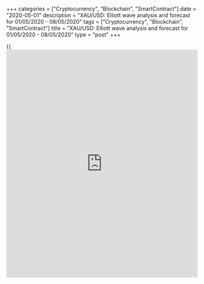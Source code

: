+++
categories = ["Cryptocurrency", "Blockchain", "SmartContract"]
date = "2020-05-01"
description = "XAU/USD: Elliott wave analysis and forecast for 01/05/2020 - 08/05/2020"
tags = ["Cryptocurrency", "Blockchain", "SmartContract"]
title = "XAU/USD: Elliott wave analysis and forecast for 01/05/2020 - 08/05/2020"
type = "post"
+++

{{<iframe id="large-banner" src="https://www.bounty.group/#slide=12.0" width="100%" height="600" scrolling="no" style="border: 0px solid rgb(216, 221, 230); border-radius: 3px;">}}

May 1, 2020

May 1, 2020

XAU/USD: Elliott wave analysis and forecast for 01/05/2020 –
08/05/2020Alex Geuta

## The pair [XAU/USD][1] is likely to fall. Estimated pivot point is at
a level of  1738.33.

 **Main scenario:** consider short positions from corrections below the
level of  1738.33 with a target of 1561.72 – 1450.00.

 **Alternative scenario:** breakout and consolidation above the level of
1738.33 will allow the pair to continue rising to the levels of 1800.00
– 1850.00.

 **Analysis:** Supposedly, an ascending correction of larger degree
finished developing in the form of wave (B) on the [daily](https://www.fintecher.org/2020/03/03/forex-trading-daily-strategy/) time frame,
with wave С of (B) formed within. Apparently, the fifth wave of smaller
degree v of C finished developing on the H4 time frame. A price reversal
is forming now. The first wave of smaller degree i of 1 of (C) started
developing on the H1 time frame, with wave (iii) of i developing inside.
If the presumption is correct, the price will continue falling to the
levels of 1561.72 – 1450.00. The level of  1738.33 is critical in this
scenario as the breakout will enable the pair to continue growing to the
levels 1800.00 – 1850.00.

![LiteForex: XAU/USD: Elliott wave analysis and forecast for 01/05/2020
– 08/05/2020][2]

* * *

![LiteForex: XAU/USD: Elliott wave analysis and forecast for 01/05/2020
– 08/05/2020][3]

* * *

![LiteForex: XAU/USD: Elliott wave analysis and forecast for 01/05/2020
– 08/05/2020][4]

* * *

P.S. Did you like my article? Share it in social networks: it will be
the best “thank you" :)

Ask me questions and comment below. I’ll be glad to answer your
questions and give necessary explanations.

 **Useful links:**

  * I recommend trying to trade with a reliable broker [here][5]. The system allows you to trade by yourself or copy successful traders from all across the globe.
  * Use my promo-code BLOG for getting deposit bonus 50% on LiteForex platform. Just enter this code in the appropriate field while [depositing][6] your trading account.
  * Telegram channel with high-quality analytics, Forex reviews, training articles, and other useful things for traders <t.me/liteforex>

## Price chart of XAUUSD in real time mode

![XAU/USD: Elliott wave analysis and forecast for 01/05/2020 –
08/05/2020][7]

The content of this article reflects the author’s opinion and does not
necessarily reflect the official position of LiteForex. The material
published on this page is provided for informational purposes only and
should not be considered as the provision of investment advice for the
purposes of Directive 2004/39/EC.

Rate this article:

{{value}}

( {{count}} {{title}} )

   1. my.liteforex.com/trading/chart?symbol=XAUUSD
   2. cdn.liteforex.com/cache/uploads/blog_post/wave-analisys/01-05-2020/XAUUSDH1.png?w=30&s=c191e069c6e6010ba2b0dbea8cd3b55f
   3. cdn.liteforex.com/cache/uploads/blog_post/wave-analisys/01-05-2020/XAUUSDH4.png?w=30&s=3ac48680482f51abbe1482a855bf2541
   4. cdn.liteforex.com/cache/uploads/blog_post/wave-analisys/01-05-2020/XAUUSDDaily.png?w=30&s=4377851f1f41f97637a7bda4df0b60fe
   5. my.liteforex.com/?category=analysts-opinions&slug=xauusd-elliott-wave-analysis-and-forecast-for-01052020---08052020&openPopup=%2Fregistration%2Fpopup&utm_source=blog&utm_medium=article&utm_campaign=bonus
   6. my.liteforex.com/deposit/?category=analysts-opinions&slug=xauusd-elliott-wave-analysis-and-forecast-for-01052020---08052020&promo_code=BLOG&utm_source=blog&utm_medium=article&utm_campaign=bonus
   7. cdn.liteforex.com/cache/uploads/blog_post/wave-analisys/Previews-elliot-waves/xauusd-elliott-wave-analysis-liteforex-blog-preview.jpg?q=75&w=1000&s=76b5be820614e11009e65d30ff4ec08f